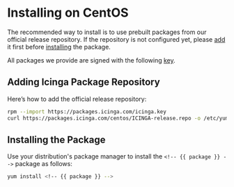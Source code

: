 # Installing <!-- {{ product }} --> on CentOS

The recommended way to install <!-- {{ product }} --> is to use prebuilt packages from our official release repository.
If the repository is not configured yet,
please [add](#adding-icinga-package-repository) it first
before [installing](#installing-the-package) the package.

All packages we provide are signed with the following [key](https://packages.icinga.com/icinga.key).

## Adding Icinga Package Repository

Here’s how to add the official release repository:

```bash
rpm --import https://packages.icinga.com/icinga.key
curl https://packages.icinga.com/centos/ICINGA-release.repo -o /etc/yum.repos.d/ICINGA-release.repo
```

## Installing the Package

Use your distribution's package manager to install the `<!-- {{ package }} -->` package as follows:

```bash
yum install <!-- {{ package }} -->
```
<!-- {% include "02-Installation.md" %} -->
